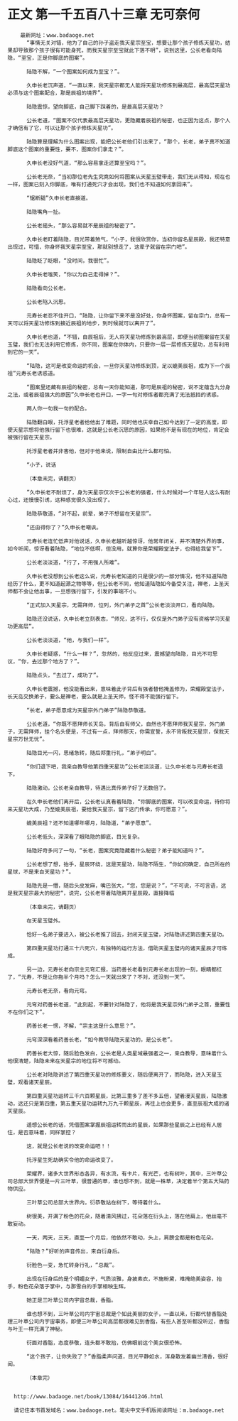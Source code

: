 # 正文 第一千五百八十三章 无可奈何
        最新网址：www.badaoge.net
          “事情无关对错，他为了自己的孙子盗走我天星宗至宝，想要让那个孩子修炼天星功，结果却导致那个孩子很有可能身死，而我天星宗至宝就此下落不明”，说到这里，公长老看向陆隐，“至宝，正是你脚底的图案”。
      
          陆隐不解，“一个图案如何成为至宝？”。
      
          久申长老沉声道，“一直以来，我天星宗都无人能将天星功修炼到最高层，最高层天星功必须与这个图案配合，那是辰祖的境界”。
      
          陆隐震惊，望向脚底，自己脚下踩着的，是最高层天星功？
      
          公长老道，“图案不仅代表最高层天星功，更隐藏着辰祖的秘密，也正因为这点，那个人才确信有了它，可以让那个孩子修炼天星功”。
      
          陆隐算是理解为什么图案出现，能把公长老他们引出来了，“那个，长老，弟子真不知道脚底这个图案的重要性，要不，图案你们拿走？”。
      
          久申长老没好气道，“那么容易拿走还算至宝吗？”。
      
          公长老无奈，“当初那位老先生究竟如何将图案从天星玉璧带走，我们无从得知，现在也一样，图案已刻入你脚底，唯有打通死穴才会出现，我们也不知道如何拿回来”。
      
          “锯断腿”久申长老直接道。
      
          陆隐嘴角一扯。
      
          公长老摇头，“那么容易就不是辰祖的秘密了”。
      
          久申长老盯着陆隐，目光带着煞气，“小子，我很欣赏你，当初你留名星辰殿，我还特意出现过，可惜，你身怀我天星宗至宝，那就别想走了，这辈子就留在宗门吧”。
      
          陆隐眨了眨眼，“没时间，我很忙”。
      
          久申长老嗤笑，“你以为自己走得掉？”。
      
          陆隐看向公长老。
      
          公长老陷入沉思。
      
          元寿长老忍不住开口，“陆隐，让你留下来不是没好处，你身怀图案，留在宗门，总有一天可以将天星功修炼到接近辰祖的地步，到时候就可以离开了”。
      
          久申长老也道，“不错，自辰祖后，无人将天星功修炼到最高层，即便当初图案留在天星玉璧，我们也无法利用它修炼，你不同，图案在你体内，只要你一层一层修炼天星功，总有利用到它的一天”。
      
          “陆隐，这可是改变命运的机会，一旦你天星功修炼到顶，足以媲美辰祖，成为下一个辰祖”元寿长老诱惑道。
      
          “图案里还藏有辰祖的秘密，总有一天你能知道，那可是辰祖的秘密，说不定蕴含九分身之法，或者辰祖强大的原因”久申长老也开口，一字一句对修炼者都充满了无法抵挡的诱惑。
      
          两人你一句我一句的配合。
      
          陆隐翻白眼，托浮星老者给他出了难题，同时他也庆幸自己如今达到了一定的高度，即便天星宗想将他强行留下也很难，这就是公长老沉思的原因，如果他不是有现在的地位，肯定会被强行留在天星宗。
      
          托浮星老者并非害他，但对于他来说，限制自由比什么都可怕。
      
          “小子，说话
      
          （本章未完，请翻页）
      
          ”久申长老不耐烦了，身为天星宗仅次于公长老的强者，什么时候对一个年轻人这么有耐心过，还慢慢引诱，这种感觉很久没出现了。
      
          陆隐恭敬道，“对不起，前辈，弟子不想留在天星宗”。
      
          “还由得你了？”久申长老嘲讽。
      
          元寿长老连忙低声对他说话，久申长老越听越惊讶，他常年闭关，并不清楚外界的事，如今听闻，惊讶看着陆隐，“地位不低啊，但没用，就算你是荣耀殿堂法子，也得给我留下”。
      
          公长老淡淡道，“行了，不用强人所难”。
      
          久申长老没想到公长老这么说，元寿长老知道的只是很少的一部分情况，他不知道陆隐经历了什么，更不知道起源之物等等，但公长老不同，他知道陆隐如今备受关注，禅老，上圣天师都不会让他出事，一旦想强行留下，引发的事端不小。
      
          “正式加入天星宗，无需拜师，位列，外门弟子之首”公长老淡淡开口，看向陆隐。
      
          陆隐还没说话，久申长老立刻表态，“师兄，这不行，仅仅是外门弟子没有资格学习天星功更高层”。
      
          公长老淡淡道，“他，与我们一样”。
      
          久申长老疑惑，“什么一样？”，忽然的，他反应过来，震撼望向陆隐，目光不可思议，“你，去过那个地方了？”。
      
          陆隐点头，“去过了，成功了”。
      
          久申长老震撼，他没能看出来，意味着此子背后有强者替他掩盖修为，荣耀殿堂法子，长天岛交换弟子，要么是禅老，要么就是上圣天师，怪不得不能强行留下。
      
          “长老，弟子愿意成为天星宗外门弟子”陆隐恭敬道。
      
          公长老道，“你既不愿拜师长天岛，背后自有师父，自然也不愿拜师我天星宗，外门弟子，无需拜师，挂个名头便是，不过有一点，拜师那天，你需宣誓，永不背叛我天星宗，保我天星宗万世无忧”。
      
          陆隐目光一闪，思绪急转，随后郑重行礼，“弟子明白”。
      
          “你们退下吧，我亲自教导他第四重天星功”公长老淡淡道，让久申长老与元寿长老退下。
      
          陆隐激动，公长老亲自教导，待遇比真传弟子好了无数倍了。
      
          在久申长老他们离开后，公长老认真看着陆隐，“你脚底的图案，可以改变命运，待你将来天星功大成，乃至媲美辰祖，要给我天星宗，留下这门传承，你可愿意？”。
      
          媲美辰祖？还不知道哪年哪月，陆隐道，“弟子愿意”。
      
          公长老低头，深深看了眼陆隐的脚底，目光复杂。
      
          陆隐好奇多问了一句，“长老，图案究竟隐藏着什么秘密？弟子能知道吗？”。
      
          公长老想了想，抬手，星辰环绕，这是天星功，陆隐不陌生，“你如何确定，自己所在的星球，不是来自天星功？”。
      
          陆隐先是一懵，随后头皮发麻，嘴巴张大，“您，您是说？”，“不可说，不可言语，这是我天星宗最大的秘密“，说完，公长老带着陆隐离开星辰殿，直接降临
      
          （本章未完，请翻页）
      
          在天星玉璧外。
      
          恰好一名弟子要进入，被公长老推了回去，封闭天星玉璧，对陆隐讲述第四重天星功。
      
          第四重天星功打通三十六死穴，有独特的运行方法，借助天星玉璧内的诸天星辰才可练成。
      
          另一边，元寿长老向宗主元穹汇报，当药善长老看到元寿长老出现的一刻，眼睛都红了，“元寿，不是让你拖半个月吗？怎么一天就出来了？不对，还没到一天”。
      
          元寿长老无奈，看向元穹。
      
          元穹对药善长老道，“此刻起，不要针对陆隐了，他将是我天星宗外门弟子之首，重要性不在你们之下”。
      
          药善长老一愣，不解，“宗主这是什么意思？”。
      
          元穹深深看着药善长老，“如今教导陆隐天星功的，是公长老”。
      
          药善长老大惊，随后脸色发白，公长老是人类星域最强者之一，亲自教导，意味着什么他很清楚，陆隐未来在天星宗的地位将不可撼动。
      
          公长老对陆隐讲述了第四重天星功的修炼要义，随后便离开了，而陆隐，进入天星玉璧，观看诸天星辰。
      
          第四重天星功运转三千六百颗星辰，比第三重多了差不多五倍，望着漫天星辰，陆隐激动，这还只是第四重，第五重天星功运转九万九千颗星辰，再往上也会更多，直至辰祖大成的诸天星辰。
      
          遥想公长老的话，凭借图案掌握辰祖运转而出的星辰，如果那些星辰之上已经有人居住，是否意味着，同样掌控？
      
          这，就是公长老说的改变命运吧！！
      
          托浮星生死劫确实令他的命运改变了。
      
          荣耀界，诸多大世界形态各异，有水流，有卡片，有光芒，也有树叶，其中，三叶草公司总部大世界便是一片三叶草，很普通的草，谁也想不到，就是一株草，决定着半个第五大陆药物供应。
      
          三叶草公司总部大世界内，衍恭敬站在树下，等待着什么。
      
          树很美，开满了粉色的花朵，随着清风拂过，花朵落在衍头上，落在他肩上，他丝毫不敢妄动。
      
          一天，两天，三天，直至一个月后，他依然不敢动，头上，肩膀全都是粉色花朵。
      
          “陆隐？”好听的声音传出，来自衍身后。
      
          衍脸色一变，急忙转身行礼，“总裁”。
      
          出现在衍身后的是个明媚女子，气质淡雅，身披素衣，不施粉黛，难掩绝美姿容，抬手，粉色花朵落于掌中，与那雪白的手掌相映生辉。
      
          她正是三叶草公司内宇宙总裁，香脂。
      
          谁也想不到，三叶草公司内宇宙总裁是个如此美丽的女子，一直以来，衍都代替香脂处理三叶草公司内宇宙事务，即便三叶草公司高层都很难见到香脂，有些人甚至听都没听过，香脂与叶王一样充满了神秘。
      
          衍面对香脂，态度恭敬，连头都不敢抬，仿佛眼前这个美女很恐怖。
      
          “这个孩子，让你失败了？”香脂柔声问道，目光平静如水，浑身散发着幽兰清香，很好闻。
      
          （本章完）
      
      
      http://www.badaoge.net/book/13084/16441246.html
      
      请记住本书首发域名：www.badaoge.net。笔尖中文手机版阅读网址：m.badaoge.net